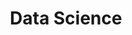 ---
title: "Data Science"
layout: collection
permalink: /data-science/
collection: data-science
# entries_layout: grid
classes: wide
---